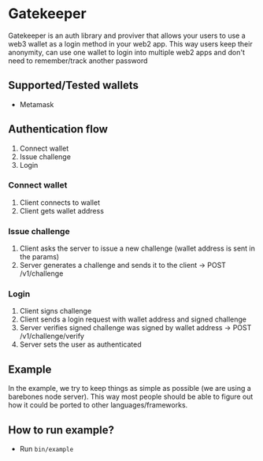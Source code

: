# Gatekeeper
Gatekeeper is an auth library and proviver that allows your users to use a
web3 wallet as a login method in your web2 app. This way users keep their anonymity,
can use one wallet to login into multiple web2 apps and don't need to remember/track
another password

## Supported/Tested wallets
- Metamask

## Authentication flow
1. Connect wallet
2. Issue challenge
3. Login

### Connect wallet
1. Client connects to wallet
2. Client gets wallet address

### Issue challenge
1. Client asks the server to issue a new challenge (wallet address is sent in the params)
2. Server generates a challenge and sends it to the client -> POST /v1/challenge

### Login
1. Client signs challenge
2. Client sends a login request with wallet address and signed challenge
3. Server verifies signed challenge was signed by wallet address -> POST /v1/challenge/verify
4. Server sets the user as authenticated

## Example
In the example, we try to keep things as simple as possible (we are using a barebones node server).
This way most people should be able to figure out how it could be ported to other languages/frameworks.

## How to run example?
- Run `bin/example`